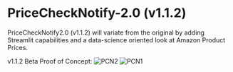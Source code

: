 # PriceCheckNotify-2.0 (v1.1.2)

PriceCheckNotify2.0 (v1.1.2) will variate from the original by adding Streamlit capabilities and a data-science oriented look at Amazon Product Prices.



v1.1.2 Beta Proof of Concept:
![PCN2](https://user-images.githubusercontent.com/100003892/189813330-db76e05e-f79a-4a6f-9861-16eac4531ea9.PNG)
![PCN1](https://user-images.githubusercontent.com/100003892/189813337-c11d602f-56f3-4e68-af59-923c030b193d.PNG)
